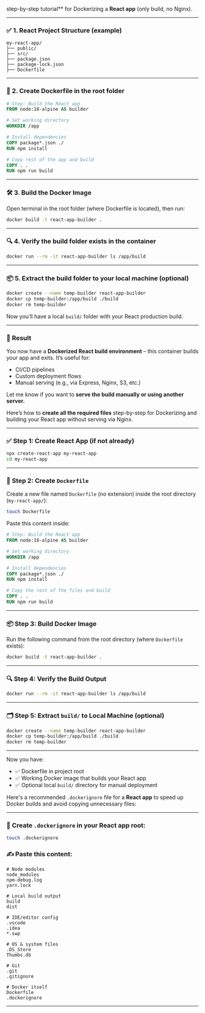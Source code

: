  step-by-step tutorial** for Dockerizing a **React app** (only build, no Nginx).

---

### ✅ 1. **React Project Structure (example)**

```
my-react-app/
├── public/
├── src/
├── package.json
├── package-lock.json
├── Dockerfile
```

---

### 🐳 2. **Create Dockerfile** in the root folder

```Dockerfile
# Step: Build the React app
FROM node:18-alpine AS builder

# Set working directory
WORKDIR /app

# Install dependencies
COPY package*.json ./
RUN npm install

# Copy rest of the app and build
COPY . .
RUN npm run build
```

---

### 🛠️ 3. **Build the Docker Image**

Open terminal in the root folder (where Dockerfile is located), then run:

```bash
docker build -t react-app-builder .
```

---

### 🔍 4. **Verify the build folder exists in the container**

```bash
docker run --rm -it react-app-builder ls /app/build
```

---

### 📦 5. **Extract the build folder to your local machine (optional)**

```bash
docker create --name temp-builder react-app-builder
docker cp temp-builder:/app/build ./build
docker rm temp-builder
```

Now you’ll have a local `build/` folder with your React production build.

---

### 🎯 Result

You now have a **Dockerized React build environment** – this container builds your app and exits. It’s useful for:

* CI/CD pipelines
* Custom deployment flows
* Manual serving (e.g., via Express, Nginx, S3, etc.)

Let me know if you want to **serve the build manually or using another server.**



Here’s how to **create all the required files** step-by-step for Dockerizing and building your React app without serving via Nginx.

---

### ✅ Step 1: Create React App (if not already)

```bash
npx create-react-app my-react-app
cd my-react-app
```

---

### 📄 Step 2: Create `Dockerfile`

Create a new file named `Dockerfile` (no extension) inside the root directory (`my-react-app/`):

```bash
touch Dockerfile
```

Paste this content inside:

```Dockerfile
# Step: Build the React app
FROM node:18-alpine AS builder

# Set working directory
WORKDIR /app

# Install dependencies
COPY package*.json ./
RUN npm install

# Copy the rest of the files and build
COPY . .
RUN npm run build
```

---

### 📦 Step 3: Build Docker Image

Run the following command from the root directory (where `Dockerfile` exists):

```bash
docker build -t react-app-builder .
```

---

### 🔍 Step 4: Verify the Build Output

```bash
docker run --rm -it react-app-builder ls /app/build
```

---

### 🗂 Step 5: Extract `build/` to Local Machine (optional)

```bash
docker create --name temp-builder react-app-builder
docker cp temp-builder:/app/build ./build
docker rm temp-builder
```

---

Now you have:

* ✅ Dockerfile in project root
* ✅ Working Docker image that builds your React app
* ✅ Optional local `build/` directory for manual deployment

Here's a recommended `.dockerignore` file for a **React app** to speed up Docker builds and avoid copying unnecessary files:

---

### 📄 Create `.dockerignore` in your React app root:

```bash
touch .dockerignore
```

### ✍️ Paste this content:

```
# Node modules
node_modules
npm-debug.log
yarn.lock

# Local build output
build
dist

# IDE/editor config
.vscode
.idea
*.swp

# OS & system files
.DS_Store
Thumbs.db

# Git
.git
.gitignore

# Docker itself
Dockerfile
.dockerignore
```

---


